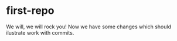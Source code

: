 # first-repo

We will, we will rock you!
Now we have some changes which should ilustrate work with commits.
